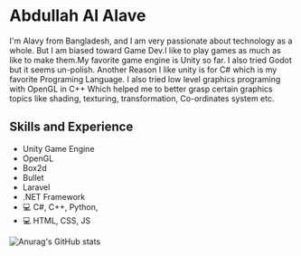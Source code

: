 # Abdullah Al Alave
I'm Alavy from Bangladesh, and I am very passionate about technology as a whole.
But I am biased toward Game Dev.I like to play games as much as like to make them.My favorite game engine is Unity so far. I also tried Godot but it seems un-polish. 
Another Reason I like unity is for C# which is my favorite Programing Language. I also tried low level graphics programing with OpenGL in C++ Which helped me to better grasp certain graphics topics like shading, texturing, transformation, Co-ordinates system etc.

## Skills and Experience
*  Unity Game Engine
*  OpenGL
*  Box2d
*  Bullet
*  Laravel
*  .NET Framework
* 💻 C#, C++, Python,
* 💻 HTML, CSS, JS

![Anurag's GitHub stats](https://github-readme-stats.vercel.app/api?username=Alavy&hide=contribs,prs)


